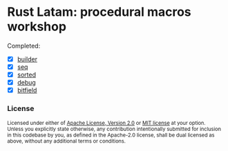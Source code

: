 # Rust Latam: procedural macros workshop

Completed:
- [x] [builder](./builder)
- [x] [seq](./seq)
- [x] [sorted](./sorted)
- [x] [debug](./debug)
- [x] [bitfield](./bitfield)

### License

<sup>
Licensed under either of <a href="LICENSE-APACHE">Apache License, Version
2.0</a> or <a href="LICENSE-MIT">MIT license</a> at your option.
</sup>

<br>

<sub>
Unless you explicitly state otherwise, any contribution intentionally submitted
for inclusion in this codebase by you, as defined in the Apache-2.0 license,
shall be dual licensed as above, without any additional terms or conditions.
</sub>
